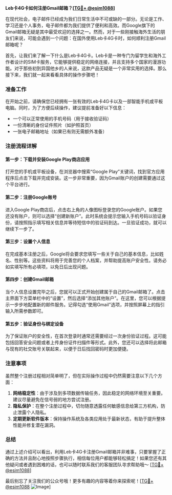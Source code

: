 **Leb卡4G卡如何注册Gmail邮箱？[[TG💪+ @esim1088](https://t.me/s/esim1088)]**

在现代社会，电子邮件已经成为我们日常生活中不可或缺的一部分。无论是工作、学习还是个人事务，电子邮件都为我们提供了便利和高效。而Google旗下的Gmail邮箱无疑是其中最受欢迎的选择之一。然而，对于一些刚接触海外生活的朋友们来说，可能会遇到一个问题：在国外使用Leb卡4G卡时，如何顺利注册Gmail邮箱呢？

首先，让我们来了解一下什么是Leb卡4G卡。Leb卡是一种专门为留学生和海外工作者设计的SIM卡服务，它能够提供稳定的网络连接，并且支持多个国家的漫游功能。对于那些初到异国他乡的人来说，这款产品无疑是一个非常实用的选择。那么接下来，我们就一起来看看具体的操作步骤吧！

### 准备工作

在开始之前，请确保您已经拥有一张有效的Leb卡4G卡以及一部智能手机或平板电脑。同时，为了方便后续操作，建议提前准备好以下信息：
- 一个可以正常使用的手机号码（用于接收验证码）
- 一份清晰的身份证件照片（如护照首页）
- 一张电子邮箱地址（如果已有则无需额外准备）

### 注册流程详解

#### 第一步：下载并安装Google Play商店应用
打开您的手机或平板设备，在浏览器中搜索“Google Play”关键词，找到官方应用程序后点击下载并完成安装。这一步非常重要，因为Gmail账户的创建需要通过这个平台进行。

#### 第二步：注册Google账号
进入Google Play商店后，点击右上角的人像图标登录您的Google账户。如果您还没有账户，则可以选择“创建新账户”。此时系统会提示您输入手机号码以验证身份，请按照指示填写相关信息并等待短信中的验证码到达。一旦验证成功，就可以继续下一步了。

#### 第三步：设置个人信息
在完成基本注册之后，Google将会要求您填写一些关于自己的基本信息，比如姓名、性别等。这些资料将用于完善您的个人档案，并帮助提高账户安全性。请务必如实填写所有必填项，以免日后出现问题。

#### 第四步：创建Gmail邮箱
当个人信息设置完毕之后，您就可以正式开始创建属于自己的Gmail邮箱了。点击主界面下方菜单栏中的“设置”，然后选择“添加其他账户”。在这里，您可以根据提示一步步地配置新的邮件服务。记得勾选“使用Gmail”选项，并按照屏幕上的指引输入所需参数即可。

#### 第五步：验证身份与绑定设备
为了保证账户的安全性，在首次登录时通常还需要经过一次身份验证过程。这可能包括回答安全问题或者上传身份证件扫描件等形式。此外，您还可以选择将此邮箱与现有的社交账号关联起来，以便于日后找回密码时更加便捷。

### 注意事项

虽然整个注册过程相对简单明了，但在实际操作过程中仍然需要注意以下几个方面：

1. **网络稳定性**：由于涉及到多项数据传输任务，因此稳定的网络环境至关重要。建议尽量避免在信号弱的地方尝试注册。
2. **隐私保护**：在整个注册过程中，切勿随意透露任何敏感信息给第三方机构，防止泄露个人隐私。
3. **定期更新软件版本**：保持操作系统及各类应用处于最新状态，有助于提升整体性能并修复潜在漏洞。

### 总结

通过上述介绍可以看出，利用Leb卡4G卡注册Gmail邮箱并非难事，只要掌握了正确的方法并且耐心地按照步骤执行，相信每位用户都能够轻松搞定！如果您还有其他疑问或者遇到困难的话，也可以随时联系我们的客服团队寻求帮助哦～ [[TG💪+ @esim1088](https://t.me/s/esim1088)]

最后别忘了关注我们的公众号哦！更多有趣的内容等着你来探索呢！[[TG💪+ @esim1088](https://t.me/s/esim1088) ![Image](https://i.postimg.cc/4NQfJmqS/Snipaste-2025-05-13-00-14-12.png)]